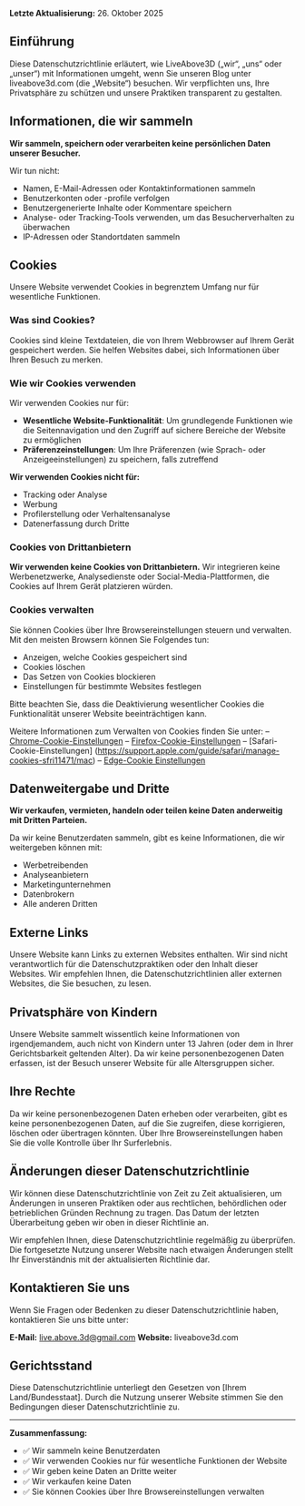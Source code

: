 **Letzte Aktualisierung:** 26. Oktober 2025

## Einführung

Diese Datenschutzrichtlinie erläutert, wie LiveAbove3D („wir“, „uns“ oder „unser“) mit Informationen umgeht, wenn Sie unseren Blog unter liveabove3d.com (die „Website“) besuchen. Wir verpflichten uns, Ihre Privatsphäre zu schützen und unsere Praktiken transparent zu gestalten.

## Informationen, die wir sammeln

**Wir sammeln, speichern oder verarbeiten keine persönlichen Daten unserer Besucher.**

Wir tun nicht:
- Namen, E-Mail-Adressen oder Kontaktinformationen sammeln
- Benutzerkonten oder -profile verfolgen
- Benutzergenerierte Inhalte oder Kommentare speichern
- Analyse- oder Tracking-Tools verwenden, um das Besucherverhalten zu überwachen
- IP-Adressen oder Standortdaten sammeln

## Cookies

Unsere Website  verwendet Cookies in begrenztem Umfang nur für wesentliche Funktionen.

### Was sind Cookies?

Cookies sind kleine Textdateien, die von Ihrem Webbrowser auf Ihrem Gerät gespeichert werden. Sie helfen Websites dabei, sich Informationen über Ihren Besuch zu merken.

### Wie wir Cookies verwenden

Wir verwenden Cookies nur für:
- **Wesentliche Website-Funktionalität**: Um grundlegende Funktionen wie die Seitennavigation und den Zugriff auf sichere Bereiche der Website zu ermöglichen
- **Präferenzeinstellungen**: Um Ihre Präferenzen (wie Sprach- oder Anzeigeeinstellungen) zu speichern, falls zutreffend

**Wir verwenden Cookies nicht für:**
- Tracking oder Analyse
- Werbung
-  Profilerstellung oder Verhaltensanalyse
- Datenerfassung durch Dritte

### Cookies von Drittanbietern

**Wir verwenden keine Cookies von Drittanbietern.** Wir integrieren keine Werbenetzwerke, Analysedienste oder Social-Media-Plattformen, die Cookies auf Ihrem Gerät platzieren würden.

### Cookies verwalten

Sie können Cookies über Ihre Browsereinstellungen steuern und verwalten. Mit den meisten Browsern können Sie Folgendes tun:
- Anzeigen, welche Cookies gespeichert sind
- Cookies löschen
- Das Setzen von Cookies blockieren
- Einstellungen für bestimmte Websites festlegen

Bitte beachten Sie, dass die Deaktivierung wesentlicher Cookies die Funktionalität unserer Website beeinträchtigen kann.

Weitere Informationen zum Verwalten von Cookies finden Sie unter:
– [Chrome-Cookie-Einstellungen](https://support.google.com/chrome/answer/95647)
– [Firefox-Cookie-Einstellungen](https://support.mozilla.org/en-US/kb/cookies-information-websites-store-on-your-computer)
– [Safari-Cookie-Einstellungen] (https://support.apple.com/guide/safari/manage-cookies-sfri11471/mac)
– [Edge-Cookie  Einstellungen](https://support.microsoft.com/en-us/microsoft-edge/delete-cookies-in-microsoft-edge-63947406-40ac-c3b8-57b9-2a946a29ae09)

## Datenweitergabe und Dritte

**Wir verkaufen, vermieten, handeln oder teilen keine Daten anderweitig mit Dritten  Parteien.**

Da wir keine Benutzerdaten sammeln, gibt es keine Informationen, die wir weitergeben können mit:
- Werbetreibenden
- Analyseanbietern
- Marketingunternehmen
- Datenbrokern
- Alle anderen Dritten

## Externe Links

Unsere Website kann Links zu externen Websites enthalten. Wir sind nicht verantwortlich für die Datenschutzpraktiken oder den Inhalt dieser Websites. Wir empfehlen Ihnen, die Datenschutzrichtlinien aller externen Websites, die Sie besuchen, zu lesen.

## Privatsphäre von Kindern

Unsere Website sammelt wissentlich keine Informationen von irgendjemandem, auch nicht von Kindern unter 13 Jahren (oder dem in Ihrer Gerichtsbarkeit geltenden Alter). Da wir keine personenbezogenen Daten erfassen, ist der Besuch unserer Website für alle Altersgruppen sicher.

## Ihre Rechte

Da wir keine personenbezogenen Daten erheben oder verarbeiten, gibt es keine personenbezogenen Daten, auf die Sie zugreifen, diese korrigieren, löschen oder übertragen könnten. Über Ihre Browsereinstellungen haben Sie die volle Kontrolle über Ihr Surferlebnis.

## Änderungen dieser Datenschutzrichtlinie

Wir können diese Datenschutzrichtlinie von Zeit zu Zeit aktualisieren, um Änderungen in unseren Praktiken oder aus rechtlichen, behördlichen oder betrieblichen Gründen Rechnung zu tragen. Das Datum der letzten Überarbeitung geben wir oben in dieser Richtlinie an.

Wir empfehlen Ihnen, diese Datenschutzrichtlinie regelmäßig zu überprüfen. Die fortgesetzte Nutzung unserer Website nach etwaigen Änderungen stellt Ihr Einverständnis mit der aktualisierten Richtlinie dar.

## Kontaktieren Sie uns

Wenn Sie Fragen oder Bedenken zu dieser Datenschutzrichtlinie haben, kontaktieren Sie uns bitte unter:

**E-Mail:** live.above.3d@gmail.com
**Website:** liveabove3d.com

## Gerichtsstand

Diese Datenschutzrichtlinie unterliegt den Gesetzen von [Ihrem Land/Bundesstaat]. Durch die Nutzung unserer Website stimmen Sie den Bedingungen dieser Datenschutzrichtlinie zu.

---

**Zusammenfassung:**
- ✅ Wir sammeln keine Benutzerdaten
- ✅ Wir verwenden Cookies nur für wesentliche Funktionen der Website
- ✅ Wir geben keine Daten an Dritte weiter
- ✅ Wir verkaufen keine Daten
- ✅ Sie können Cookies über Ihre Browsereinstellungen verwalten